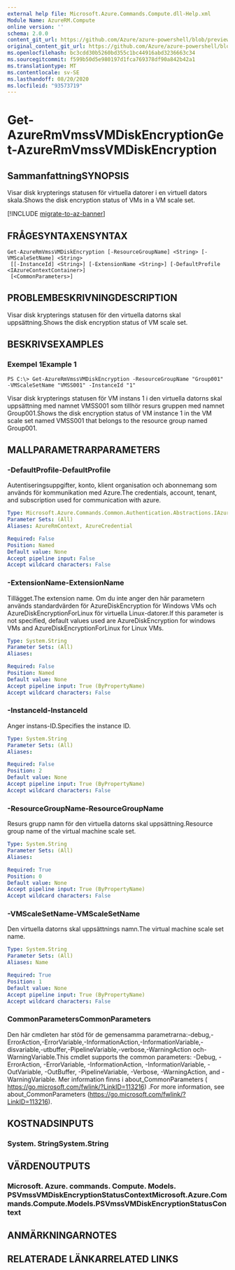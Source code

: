 ```yaml
---
external help file: Microsoft.Azure.Commands.Compute.dll-Help.xml
Module Name: AzureRM.Compute
online version: ''
schema: 2.0.0
content_git_url: https://github.com/Azure/azure-powershell/blob/preview/src/ResourceManager/Compute/Commands.Compute/help/Get-AzureRmVmssVMDiskEncryption.md
original_content_git_url: https://github.com/Azure/azure-powershell/blob/preview/src/ResourceManager/Compute/Commands.Compute/help/Get-AzureRmVmssVMDiskEncryption.md
ms.openlocfilehash: bc3cdd30b5260bd355c1bc44916abd3236663c34
ms.sourcegitcommit: f599b50d5e980197d1fca769378df90a842b42a1
ms.translationtype: MT
ms.contentlocale: sv-SE
ms.lasthandoff: 08/20/2020
ms.locfileid: "93573719"
---
```

# <span data-ttu-id="8734d-101">Get-AzureRmVmssVMDiskEncryption</span><span class="sxs-lookup"><span data-stu-id="8734d-101">Get-AzureRmVmssVMDiskEncryption</span></span>

## <span data-ttu-id="8734d-102">Sammanfattning</span><span class="sxs-lookup"><span data-stu-id="8734d-102">SYNOPSIS</span></span>
<span data-ttu-id="8734d-103">Visar disk krypterings statusen för virtuella datorer i en virtuell dators skala.</span><span class="sxs-lookup"><span data-stu-id="8734d-103">Shows the disk encryption status of VMs in a VM scale set.</span></span>

[!INCLUDE [migrate-to-az-banner](../../includes/migrate-to-az-banner.md)]

## <span data-ttu-id="8734d-104">FRÅGESYNTAXEN</span><span class="sxs-lookup"><span data-stu-id="8734d-104">SYNTAX</span></span>

```
Get-AzureRmVmssVMDiskEncryption [-ResourceGroupName] <String> [-VMScaleSetName] <String>
 [[-InstanceId] <String>] [-ExtensionName <String>] [-DefaultProfile <IAzureContextContainer>]
 [<CommonParameters>]
```

## <span data-ttu-id="8734d-105">PROBLEMBESKRIVNING</span><span class="sxs-lookup"><span data-stu-id="8734d-105">DESCRIPTION</span></span>
<span data-ttu-id="8734d-106">Visar disk krypterings statusen för den virtuella datorns skal uppsättning.</span><span class="sxs-lookup"><span data-stu-id="8734d-106">Shows the disk encryption status of VM scale set.</span></span>

## <span data-ttu-id="8734d-107">BESKRIVS</span><span class="sxs-lookup"><span data-stu-id="8734d-107">EXAMPLES</span></span>

### <span data-ttu-id="8734d-108">Exempel 1</span><span class="sxs-lookup"><span data-stu-id="8734d-108">Example 1</span></span>
```
PS C:\> Get-AzureRmVmssVMDiskEncryption -ResourceGroupName "Group001" -VMScaleSetName "VMSS001" -InstanceId "1"
```

<span data-ttu-id="8734d-109">Visar disk krypterings statusen för VM instans 1 i den virtuella datorns skal uppsättning med namnet VMSS001 som tillhör resurs gruppen med namnet Group001.</span><span class="sxs-lookup"><span data-stu-id="8734d-109">Shows the disk encryption status of VM instance 1 in the VM scale set named VMSS001 that belongs to the resource group named Group001.</span></span>

## <span data-ttu-id="8734d-110">MALLPARAMETRAR</span><span class="sxs-lookup"><span data-stu-id="8734d-110">PARAMETERS</span></span>

### <span data-ttu-id="8734d-111">-DefaultProfile</span><span class="sxs-lookup"><span data-stu-id="8734d-111">-DefaultProfile</span></span>
<span data-ttu-id="8734d-112">Autentiseringsuppgifter, konto, klient organisation och abonnemang som används för kommunikation med Azure.</span><span class="sxs-lookup"><span data-stu-id="8734d-112">The credentials, account, tenant, and subscription used for communication with azure.</span></span>

```yaml
Type: Microsoft.Azure.Commands.Common.Authentication.Abstractions.IAzureContextContainer
Parameter Sets: (All)
Aliases: AzureRmContext, AzureCredential

Required: False
Position: Named
Default value: None
Accept pipeline input: False
Accept wildcard characters: False
```

### <span data-ttu-id="8734d-113">-ExtensionName</span><span class="sxs-lookup"><span data-stu-id="8734d-113">-ExtensionName</span></span>
<span data-ttu-id="8734d-114">Tillägget.</span><span class="sxs-lookup"><span data-stu-id="8734d-114">The extension name.</span></span>
<span data-ttu-id="8734d-115">Om du inte anger den här parametern används standardvärden för AzureDiskEncryption för Windows VMs och AzureDiskEncryptionForLinux för virtuella Linux-datorer.</span><span class="sxs-lookup"><span data-stu-id="8734d-115">If this parameter is not specified, default values used are AzureDiskEncryption for windows VMs and AzureDiskEncryptionForLinux for Linux VMs.</span></span>

```yaml
Type: System.String
Parameter Sets: (All)
Aliases: 

Required: False
Position: Named
Default value: None
Accept pipeline input: True (ByPropertyName)
Accept wildcard characters: False
```

### <span data-ttu-id="8734d-116">-InstanceId</span><span class="sxs-lookup"><span data-stu-id="8734d-116">-InstanceId</span></span>
<span data-ttu-id="8734d-117">Anger instans-ID.</span><span class="sxs-lookup"><span data-stu-id="8734d-117">Specifies the instance ID.</span></span>

```yaml
Type: System.String
Parameter Sets: (All)
Aliases: 

Required: False
Position: 2
Default value: None
Accept pipeline input: True (ByPropertyName)
Accept wildcard characters: False
```

### <span data-ttu-id="8734d-118">-ResourceGroupName</span><span class="sxs-lookup"><span data-stu-id="8734d-118">-ResourceGroupName</span></span>
<span data-ttu-id="8734d-119">Resurs grupp namn för den virtuella datorns skal uppsättning.</span><span class="sxs-lookup"><span data-stu-id="8734d-119">Resource group name of the virtual machine scale set.</span></span>

```yaml
Type: System.String
Parameter Sets: (All)
Aliases: 

Required: True
Position: 0
Default value: None
Accept pipeline input: True (ByPropertyName)
Accept wildcard characters: False
```

### <span data-ttu-id="8734d-120">-VMScaleSetName</span><span class="sxs-lookup"><span data-stu-id="8734d-120">-VMScaleSetName</span></span>
<span data-ttu-id="8734d-121">Den virtuella datorns skal uppsättnings namn.</span><span class="sxs-lookup"><span data-stu-id="8734d-121">The virtual machine scale set name.</span></span>

```yaml
Type: System.String
Parameter Sets: (All)
Aliases: Name

Required: True
Position: 1
Default value: None
Accept pipeline input: True (ByPropertyName)
Accept wildcard characters: False
```

### <span data-ttu-id="8734d-122">CommonParameters</span><span class="sxs-lookup"><span data-stu-id="8734d-122">CommonParameters</span></span>
<span data-ttu-id="8734d-123">Den här cmdleten har stöd för de gemensamma parametrarna:-debug,-ErrorAction,-ErrorVariable,-InformationAction,-InformationVariable,-disvariable,-utbuffer,-PipelineVariable,-verbose,-WarningAction och-WarningVariable.</span><span class="sxs-lookup"><span data-stu-id="8734d-123">This cmdlet supports the common parameters: -Debug, -ErrorAction, -ErrorVariable, -InformationAction, -InformationVariable, -OutVariable, -OutBuffer, -PipelineVariable, -Verbose, -WarningAction, and -WarningVariable.</span></span> <span data-ttu-id="8734d-124">Mer information finns i about_CommonParameters ( https://go.microsoft.com/fwlink/?LinkID=113216) .</span><span class="sxs-lookup"><span data-stu-id="8734d-124">For more information, see about_CommonParameters (https://go.microsoft.com/fwlink/?LinkID=113216).</span></span>

## <span data-ttu-id="8734d-125">KOSTNADS</span><span class="sxs-lookup"><span data-stu-id="8734d-125">INPUTS</span></span>

### <span data-ttu-id="8734d-126">System. String</span><span class="sxs-lookup"><span data-stu-id="8734d-126">System.String</span></span>

## <span data-ttu-id="8734d-127">VÄRDEN</span><span class="sxs-lookup"><span data-stu-id="8734d-127">OUTPUTS</span></span>

### <span data-ttu-id="8734d-128">Microsoft. Azure. commands. Compute. Models. PSVmssVMDiskEncryptionStatusContext</span><span class="sxs-lookup"><span data-stu-id="8734d-128">Microsoft.Azure.Commands.Compute.Models.PSVmssVMDiskEncryptionStatusContext</span></span>

## <span data-ttu-id="8734d-129">ANMÄRKNINGAR</span><span class="sxs-lookup"><span data-stu-id="8734d-129">NOTES</span></span>

## <span data-ttu-id="8734d-130">RELATERADE LÄNKAR</span><span class="sxs-lookup"><span data-stu-id="8734d-130">RELATED LINKS</span></span>

